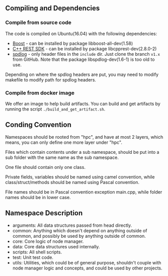 ## Compiling and Dependencies

### Compile from source code
The code is compiled on Ubuntu(16.04) with the following dependencies:

* [Boost](https://www.boost.org/) - can be installed by package libboost-all-dev(1.58)
* [C++ REST SDK](https://github.com/Microsoft/cpprestsdk) - can be installed by package libcpprest-dev(2.8.0-2)
* [spdlog](https://github.com/gabime/spdlog) - only header files in the `include` dir. Just clone the branch `v1.x` from GitHub. Note that the package libspdlog-dev(1.6-1) is too old to use.

Depending on where the spdlog headers are put, you may need to modify makefile to modify path for spdlog headers.

### Compile from docker image
We offer an image to help build artifacts. You can build and get artifacts by running the script `./build_and_get_artifact.sh`.

## Conding Convention

Namespaces should be rooted from "hpc", and have at most 2 layers, which means, you can only define one more layer under "hpc".

Files which contain contents under a sub namespace, should be put into a sub folder with the same name as the sub namespace.

One file should contain only one class.

Private fields, variables should be named using camel convention, while class/struct/methods should be named using Pascal convention.

File names should be in Pascal convention exception main.cpp, while folder names should be in lower case.

## Namespace Description

* arguments: All data structures passed from head directly.
* common: Anything which doesn't depend on anything outside of common, and possibly be used by anything outside of common.
* core: Core logic of node manager.
* data: Core data structures used internally.
* scripts: All shell scripts.
* test: Unit test code.
* utils: Utilities, which could be of general purpose, shouldn't couple with node manager logic and concepts, and could be used by other projects.
